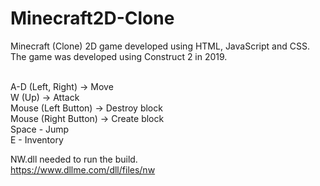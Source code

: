 # Minecraft2D-Clone
Minecraft (Clone) 2D game developed using HTML, JavaScript and CSS.<br>
The game was developed using Construct 2 in 2019.<br><br>

A-D (Left, Right) -> Move<br>
W (Up) -> Attack<br>
Mouse (Left Button) -> Destroy block<br> 
Mouse (Right Button) -> Create block<br>
Space - Jump<br>
E - Inventory<br>

NW.dll needed to run the build.<br>
https://www.dllme.com/dll/files/nw
<br><br>
